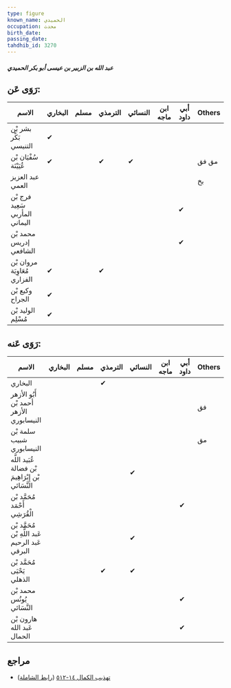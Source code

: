 ```yaml
---
type: figure
known_name: الحميدي
occupation: محدث
birth_date:
passing_date:
tahdhib_id: 3270
---
```

##### عبد الله بن الزبير بن عيسى أبو بكر الحميدي

## رَوَى عَن:
| الاسم                          | البخاري | مسلم | الترمذي | النسائي | ابن ماجه | أبي داود | Others |
| ------------------------------ | ------- | ---- | ------- | ------- | -------- | -------- | ------ |
| بشر بْن بَكْر التنيسي          | ✔       |      |         |         |          |          |        |
| سُفْيَان بْن عُيَيْنَة         | ✔       |      | ✔       | ✔       |          |          | مق فق  |
| عبد العزيز العمي               |         |      |         |         |          |          | بخ     |
| فرج بْن سَعِيد المأربي اليماني |         |      |         |         |          | ✔        |        |
| محمد بْن إدريس الشافعي         |         |      |         |         |          | ✔        |        |
| مروان بْن مُعَاوِيَة الفزاري   | ✔       |      | ✔       |         |          |          |        |
| وكيع بْن الجراح                | ✔       |      |         |         |          |          |        |
| الوليد بْن مُسْلِم             | ✔       |      |         |         |          |          |        |
## رَوَى عَنه:
| الاسم                                               | البخاري | مسلم | الترمذي | النسائي | ابن ماجه | أبي داود | Others |
| --------------------------------------------------- | ------- | ---- | ------- | ------- | -------- | -------- | ------ |
| البخاري                                             |         |      | ✔       |         |          |          |        |
| أَبُو الأزهر أحمد بْن الأزهر النيسابوري             |         |      |         |         |          |          | فق     |
| سلمة بْن شبيب النيسابوري                            |         |      |         |         |          |          | مق     |
| عُبَيد اللَّه بْن فضالة بْن إِبْرَاهِيمَ النَّسَائي |         |      |         | ✔       |          |          |        |
| مُحَمَّد بْن أَحْمَد الْقُرَشِي                     |         |      |         |         |          | ✔        |        |
| مُحَمَّد بْن عَبد اللَّهِ بْن عَبد الرحيم البرقي    |         |      |         | ✔       |          |          |        |
| مُحَمَّد بْن يَحْيَى الذهلي                         |         |      | ✔       | ✔       |          |          |        |
| محمد بْن يُونُس النَّسَائي                          |         |      |         |         |          | ✔        |        |
| هارون بْن عَبد الله الحمال                          |         |      |         |         |          | ✔        |        |
## مراجع
- [تهذيب الكمال ١٤-٥١٢](obsidian://open?vault=Tahdhib-al-Kamal&file=Figures/٣٢٧٠-عبد%20الله%20بن%20الزبير%20بن%20عيسى%20أبو%20بكر%20الحميدي) ([رابط الشاملة](https://shamela.ws/book/3722/7440))